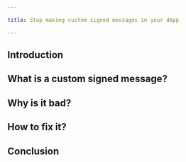 ```yaml
---

title: Stop making custom signed messages in your dApp

---
```


## Introduction


## What is a custom signed message?


## Why is it bad?


## How to fix it?


## Conclusion